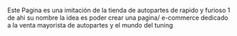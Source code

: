 Este Pagina es una imitación de la tienda de autopartes de rapido y furioso 1 de ahi su nombre
la idea es poder crear una pagina/ e-commerce dedicado a la venta mayorista de autopartes y el mundo del tuning
